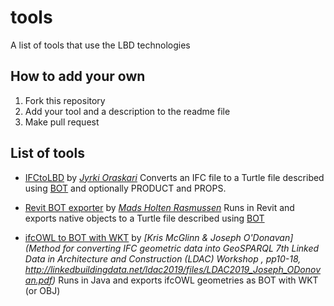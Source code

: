 # tools
A list of tools that use the LBD technologies


## How to add your own
1. Fork this repository
2. Add your tool and a description to the readme file
3. Make pull request

## List of tools
* [IFCtoLBD](https://github.com/jyrkioraskari/IFCtoLBD) by *[Jyrki Oraskari](https://www.researchgate.net/profile/Jyrki_Oraskari)*
Converts an IFC file to a Turtle file described using [BOT](https://github.com/w3c-lbd-cg/bot) and optionally PRODUCT and PROPS.

* [Revit BOT exporter](https://github.com/MadsHolten/revit-bot-exporter) by *[Mads Holten Rasmussen](https://www.researchgate.net/profile/Mads_Holten_Rasmussen)*
Runs in Revit and exports native objects to a Turtle file described using [BOT](https://github.com/w3c-lbd-cg/bot)

* [ifcOWL to BOT with WKT](https://github.com/kmcglinn/fcOwl2IfcOwlGeo/tree/master/IfcOwl2IfcOwlGeo) by *[Kris McGlinn & Joseph O'Donavan](Method for converting IFC geometric data into GeoSPARQL 7th Linked Data in Architecture and Construction (LDAC) Workshop , pp10-18, http://linkedbuildingdata.net/ldac2019/files/LDAC2019_Joseph_ODonovan.pdf)*
Runs in Java and exports ifcOWL geometries as BOT with WKT (or OBJ) 
